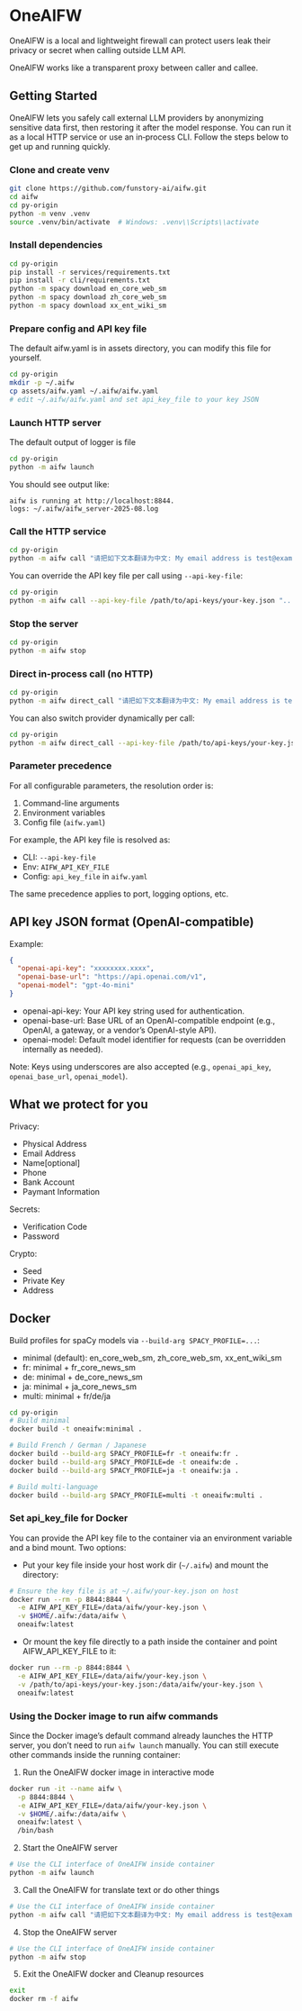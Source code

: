 OneAIFW
===

OneAIFW is a local and lightweight firewall can protect users leak their privacy or secret when calling outside LLM API.

OneAIFW works like a transparent proxy between caller and callee.


## Getting Started
OneAIFW lets you safely call external LLM providers by anonymizing sensitive data first, then restoring it after the model response. You can run it as a local HTTP service or use an in‑process CLI. Follow the steps below to get up and running quickly.

### Clone and create venv
```bash
git clone https://github.com/funstory-ai/aifw.git
cd aifw
cd py-origin
python -m venv .venv
source .venv/bin/activate  # Windows: .venv\\Scripts\\activate
```

### Install dependencies
```bash
cd py-origin
pip install -r services/requirements.txt
pip install -r cli/requirements.txt
python -m spacy download en_core_web_sm
python -m spacy download zh_core_web_sm
python -m spacy download xx_ent_wiki_sm
```

### Prepare config and API key file
The default aifw.yaml is in assets directory, you can modify this file for yourself.

```bash
cd py-origin
mkdir -p ~/.aifw
cp assets/aifw.yaml ~/.aifw/aifw.yaml
# edit ~/.aifw/aifw.yaml and set api_key_file to your key JSON
```

### Launch HTTP server
The default output of logger is file
```bash
cd py-origin
python -m aifw launch
```
You should see output like:
```
aifw is running at http://localhost:8844.
logs: ~/.aifw/aifw_server-2025-08.log
```

### Call the HTTP service
```bash
cd py-origin
python -m aifw call "请把如下文本翻译为中文: My email address is test@example.com, and my phone number is 18744325579."
```

You can override the API key file per call using `--api-key-file`:
```bash
cd py-origin
python -m aifw call --api-key-file /path/to/api-keys/your-key.json "..."
```

### Stop the server
```bash
cd py-origin
python -m aifw stop
```

### Direct in-process call (no HTTP)
```bash
cd py-origin
python -m aifw direct_call "请把如下文本翻译为中文: My email address is test@example.com, and my phone number is 18744325579."
```

You can also switch provider dynamically per call:
```bash
cd py-origin
python -m aifw direct_call --api-key-file /path/to/api-keys/your-key.json "..."
```

### Parameter precedence

For all configurable parameters, the resolution order is:

1. Command-line arguments
2. Environment variables
3. Config file (`aifw.yaml`)

For example, the API key file is resolved as:

- CLI: `--api-key-file`
- Env: `AIFW_API_KEY_FILE`
- Config: `api_key_file` in `aifw.yaml`

The same precedence applies to port, logging options, etc.

## API key JSON format (OpenAI-compatible)

Example:
```json
{
  "openai-api-key": "xxxxxxxx.xxxx",
  "openai-base-url": "https://api.openai.com/v1",
  "openai-model": "gpt-4o-mini"
}
```

- openai-api-key: Your API key string used for authentication.
- openai-base-url: Base URL of an OpenAI-compatible endpoint (e.g., OpenAI, a gateway, or a vendor’s OpenAI-style API).
- openai-model: Default model identifier for requests (can be overridden internally as needed).

Note: Keys using underscores are also accepted (e.g., `openai_api_key`, `openai_base_url`, `openai_model`).

## What we protect for you

Privacy:
- Physical Address
- Email Address
- Name[optional]
- Phone
- Bank Account
- Paymant Information

Secrets:
- Verification Code
- Password 

Crypto:
- Seed
- Private Key
- Address



## Docker

Build profiles for spaCy models via `--build-arg SPACY_PROFILE=...`:

- minimal (default): en_core_web_sm, zh_core_web_sm, xx_ent_wiki_sm
- fr: minimal + fr_core_news_sm
- de: minimal + de_core_news_sm
- ja: minimal + ja_core_news_sm
- multi: minimal + fr/de/ja

```bash
cd py-origin
# Build minimal
docker build -t oneaifw:minimal .

# Build French / German / Japanese
docker build --build-arg SPACY_PROFILE=fr -t oneaifw:fr .
docker build --build-arg SPACY_PROFILE=de -t oneaifw:de .
docker build --build-arg SPACY_PROFILE=ja -t oneaifw:ja .

# Build multi-language
docker build --build-arg SPACY_PROFILE=multi -t oneaifw:multi .
```

### Set api_key_file for Docker

You can provide the API key file to the container via an environment variable and a bind mount. Two options:

- Put your key file inside your host work dir (`~/.aifw`) and mount the directory:
```bash
# Ensure the key file is at ~/.aifw/your-key.json on host
docker run --rm -p 8844:8844 \
  -e AIFW_API_KEY_FILE=/data/aifw/your-key.json \
  -v $HOME/.aifw:/data/aifw \
  oneaifw:latest
```

- Or mount the key file directly to a path inside the container and point AIFW_API_KEY_FILE to it:
```bash
docker run --rm -p 8844:8844 \
  -e AIFW_API_KEY_FILE=/data/aifw/your-key.json \
  -v /path/to/api-keys/your-key.json:/data/aifw/your-key.json \
  oneaifw:latest
```

### Using the Docker image to run aifw commands

Since the Docker image’s default command already launches the HTTP server, you don’t need to run `aifw launch` manually. You can still execute other commands inside the running container:

1) Run the OneAIFW docker image in interactive mode
```bash
docker run -it --name aifw \
  -p 8844:8844 \
  -e AIFW_API_KEY_FILE=/data/aifw/your-key.json \
  -v $HOME/.aifw:/data/aifw \
  oneaifw:latest \
  /bin/bash
```

2) Start the OneAIFW server
```bash
# Use the CLI interface of OneAIFW inside container
python -m aifw launch
```

3) Call the OneAIFW for translate text or do other things
```bash
# Use the CLI interface of OneAIFW inside container
python -m aifw call "请把如下文本翻译为中文: My email address is test@example.com, and my phone number is 18744325579."
```

4) Stop the OneAIFW server
```bash
# Use the CLI interface of OneAIFW inside container
python -m aifw stop
```

5) Exit the OneAIFW docker and Cleanup resources
```bash
exit
docker rm -f aifw
```

